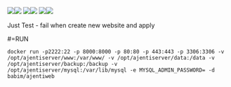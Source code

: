 [![](https://images.microbadger.com/badges/image/babim/ajentiweb.svg)](https://microbadger.com/images/babim/ajentiweb "Get your own image badge on microbadger.com")[![](https://images.microbadger.com/badges/version/babim/ajentiweb.svg)](https://microbadger.com/images/babim/ajentiweb "Get your own version badge on microbadger.com")
[![](https://images.microbadger.com/badges/image/babim/ajentiweb:ssh.svg)](https://microbadger.com/images/babim/ajentiweb:ssh "Get your own image badge on microbadger.com")[![](https://images.microbadger.com/badges/version/babim/ajentiweb:ssh.svg)](https://microbadger.com/images/babim/ajentiweb:ssh "Get your own version badge on microbadger.com")
[![](https://images.microbadger.com/badges/image/babim/ajentiweb:centos.svg)](https://microbadger.com/images/babim/ajentiweb:centos "Get your own image badge on microbadger.com")[![](https://images.microbadger.com/badges/version/babim/ajentiweb:centos.svg)](https://microbadger.com/images/babim/ajentiweb:centos "Get your own version badge on microbadger.com")

Just Test - fail when create new website and apply

#=RUN
```
docker run -p2222:22 -p 8000:8000 -p 80:80 -p 443:443 -p 3306:3306 -v /opt/ajentiserver/www:/var/www/ -v /opt/ajentiserver/data:/data -v /opt/ajentiserver/backup:/backup -v /opt/ajentiserver/mysql:/var/lib/mysql -e MYSQL_ADMIN_PASSWORD= -d babim/ajentiweb
```
